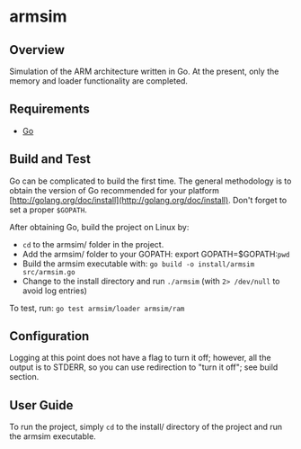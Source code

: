 armsim
======

Overview
--------

Simulation of the ARM architecture written in Go. At the present,
only the memory and loader functionality are completed.

Requirements
------------

- [Go](http://www.golang.org/)

Build and Test
-------------

Go can be complicated to build the first time. The general methodology is to
obtain the version of Go recommended for your platform
[http://golang.org/doc/install](http://golang.org/doc/install). Don't forget to
set a proper `$GOPATH`.

After obtaining Go, build the project on Linux by:
- `cd` to the armsim/ folder in the project.
- Add the armsim/ folder to your GOPATH: export GOPATH=$GOPATH:`pwd`
- Build the armsim executable with: `go build -o install/armsim src/armsim.go`
- Change to the install directory and run `./armsim` (with `2> /dev/null` to avoid
  log entries)

To test, run: `go test armsim/loader armsim/ram`

Configuration
-------------

Logging at this point does not have a flag to turn it off; however, all the
output is to STDERR, so you can use redirection to "turn it off"; see build
section.

User Guide
---------

To run the project, simply `cd` to the install/ directory of the project and
run the armsim executable.
